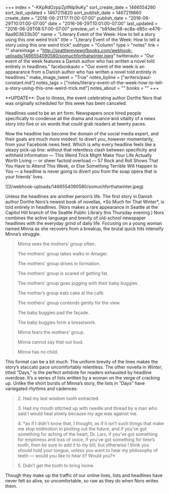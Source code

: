 +++
index = "-KKpRdOzppZptNlp9uKy"
sort_create_date = 1466554260
sort_last_updated = 1467215820
sort_publish_date = 1467219660
create_date = "2016-06-21T17:11:00-07:00"
publish_date = "2016-06-29T10:01:00-07:00"
date = "2016-06-29T10:01:00-07:00"
last_updated = "2016-06-29T08:57:00-07:00"
preview_url = "b91dec58-ec8a-d85c-e476-9aa903633b30"
name = "Literary Event of the Week: How to tell a story using this one weird trick"
title = "Literary Event of the Week: How to tell a story using this one weird trick"
subtype = "Column"
type = "notes"
link = ""
shareimage = "http://seattlereviewofbooks.com/webhook-uploads/1466554090580/somuchforthatwinter.jpeg"
twitterauto = "Our event of the week features a Danish author who has written a novel told entirely in headlines."
facebookauto = "Our event of the week is an appearance from a Danish author who has written a novel told entirely in headlines."
make_image_tweet = "True"
notes_byline = ["writers/paul-constant.md"]
notes_tags = ["notes/literary-event-of-the-week-how-to-tell-a-story-using-this-one-weird-trick.md"]
notes_about = ""
books = ""
+++
<p class="intro">**UPDATE**: Due to illness, the event celebrating author Dorthe Nors that was originally scheduled for this week has been canceled.</p>

Headlines used to be an art form. Newspapers once hired people specifically to condense all the drama and nuance and vitality of a news story into five or six words that could grab readers at twenty paces. 

Now the headline has become the domain of the social media expert, and their goals are much more modest: to divert you, however momentarily, from your Facebook news feed. Which is why every headline feels like a sleazy pick-up line: without that relentless clash between specificity and withheld information — This Weird Trick Might Make Your Life Actually Worth Living — or sheer factoid overload — 57 Rock and Roll Shows That You Have to Attend This Week, or Else Something Terrible Will Happen to You — a headline is never going to divert you from the soap opera that is your friends’ lives.
<p class="image-left">![](/webhook-uploads/1466554090580/somuchforthatwinter.jpeg)</p>
Unless the headlines are another person’s life. The first story in Danish author Dorthe Nors’s newest book of novellas, *So Much for That Winter*, is told entirely in headlines. (Nors makes a rare appearance in Seattle at the Capitol Hill branch of the Seattle Public Library this Thursday evening.) Nors combines the active language and brevity of old-school newspaper headlines with the everyday grind of daily life. Focusing on a young woman named Minna as she recovers from a breakup, the brutal quick hits intensify Minna’s struggle.

<blockquote><p>Minna sees the mothers’ group often.</p>
<p>The mothers’ group takes walks in Amager.</p>
<p>The mothers’ group drives in formation.</p>
<p>The mothers’ group is scared of getting fat.</p>
<p>The mothers’ group goes jogging with their baby buggies.</p>
<p>The mother’s group eats cake at the café.</p>
<p>The mothers’ group contends gently for the view.</p>
<p>The baby buggies pad the façade.</p>
<p>The baby buggies form a breastwork.</p>
<p>Minna fears the mothers’ group.</p>
<p>Minna cannot say that out loud.</p>
<p>Minna has no child.</p></blockquote>

This format can be a bit much. The uniform brevity of the lines makes the story’s staccato pace uncomfortably relentless. The other novella in *Winter*, titled “Days,” is the perfect antidote for readers exhausted by headline overdose. It’s a series of lists written by a woman on the verge of cracking up. Unlike the short bursts of Minna’s story, the lists in “Days” have variegated rhythms and cadences:

<blockquote><p>2. Had my last wisdom tooth extracted.</p>
<p>3. Had my mouth stitched up with needle and thread by a man who said I would heal slowly because my age was against me.</p>
<p>4. *as if I didn’t know that, I thought, as if it isn’t such things that make me stop midmotion in plotting out the future, and if you’ve got something for aching of the heart, Dr. Lars, if you’ve got something for emptiness and loss of voice, if you’ve got something for time’s tooth, then be sure to add it to my bill, but otherwise I think you should hold your tongue, unless you want to hear my philosophy of teeth — would you like to hear it? Would you?*</p>
<p>5. Didn’t get the tooth to bring home.</p></blockquote>

Though they make up the traffic of our online lives, lists and headlines have never felt so alive, so uncomfortable, so raw as they do when Nors writes them.
